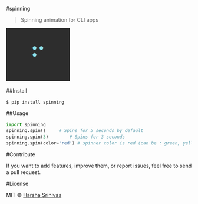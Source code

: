 #spinning

>Spinning animation for CLI apps

<img width="173" src="spinner.gif">

##Install

```
$ pip install spinning
```

##Usage

```py
import spinning
spinning.spin()		# Spins for 5 seconds by default
spinning.spin(3)		# Spins for 3 seconds
spinning.spin(color='red') # spinner color is red (can be : green, yellow, magenta, cyan, white, red)
```

#Contribute

If you want to add features, improve them, or report issues, feel free to send a pull request.

#License

MIT © [Harsha Srinivas](https://harshasrinivas.me)
